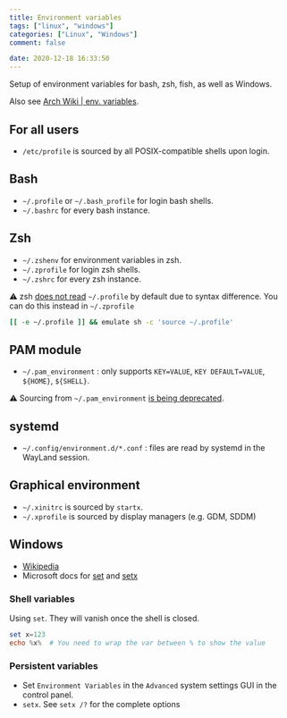 ```yaml
---
title: Environment variables
tags: ["linux", "windows"]
categories: ["Linux", "Windows"]
comment: false

date: 2020-12-18 16:33:50
---
```


Setup of environment variables for bash, zsh, fish, as well as Windows.

Also see [Arch Wiki | env. variables](https://wiki.archlinux.org/index.php/environment_variables).

<!--more-->

## For all users

- `/etc/profile` is sourced by all POSIX-compatible shells upon login.

## Bash

- `~/.profile` or `~/.bash_profile` for login bash shells.
- `~/.bashrc` for every bash instance.

## Zsh

- `~/.zshenv` for environment variables in zsh.
- `~/.zprofile` for login zsh shells.
- `~/.zshrc` for every zsh instance.

⚠️ zsh [does not read](https://superuser.com/questions/187639/zsh-not-hitting-profile) `~/.profile` by default due to syntax difference. You can do this instead in `~/.zprofile`

```bash
[[ -e ~/.profile ]] && emulate sh -c 'source ~/.profile'
```

## PAM module

- `~/.pam_environment` : only supports `KEY=VALUE`, `KEY DEFAULT=VALUE`, `${HOME}`, `${SHELL}`.

⚠️ Sourcing from `~/.pam_environment` [is being deprecated](https://github.com/linux-pam/linux-pam/commit/ecd526743a27157c5210b0ce9867c43a2fa27784).

## systemd

- `~/.config/environment.d/*.conf` : files are read by systemd in the WayLand session.

## Graphical environment

- `~/.xinitrc` is sourced by `startx`.
- `~/.xprofile` is sourced by display managers (e.g. GDM, SDDM)

## Windows

- [Wikipedia](https://docs.microsoft.com/zh-tw/windows-server/administration/windows-commands/setx)
- Microsoft docs for [set](https://docs.microsoft.com/zh-tw/windows-server/administration/windows-commands/set_1) and [setx](https://docs.microsoft.com/zh-tw/windows-server/administration/windows-commands/setx)

### Shell variables

Using `set`. They will vanish once the shell is closed.

```powershell
set x=123
echo %x%  # You need to wrap the var between % to show the value
```

### Persistent variables

- Set `Environment Variables` in the `Advanced` system settings GUI in the control panel.
- `setx`. See `setx /?` for the complete options
